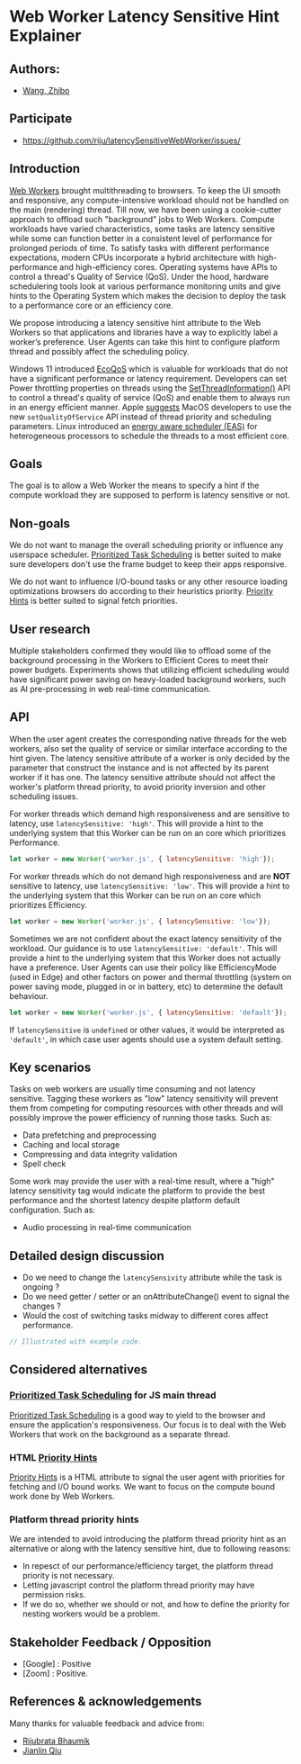 # Web Worker Latency Sensitive Hint Explainer

## Authors:
- [Wang, Zhibo](https://github.com/zhibo1-wang)


## Participate
- https://github.com/riju/latencySensitiveWebWorker/issues/


## Introduction
[Web Workers](https://html.spec.whatwg.org/multipage/workers.html#workers) brought multithreading to browsers. To keep the UI smooth and responsive, any compute-intensive workload should not be handled on the main (rendering) thread. Till now, we have been using a cookie-cutter approach to offload such "background" jobs to Web Workers. Compute workloads have varied characteristics, some tasks are latency sensitive while some can function better in a consistent level of performance for prolonged periods of time. To satisfy tasks with different performance expectations, modern CPUs incorporate a hybrid architecture with high-performance and high-efficiency cores. Operating systems have APIs to control a thread's Quality of Service (QoS). Under the hood, hardware schedulering tools look at various performance monitoring units and give hints to the Operating System which makes the decision to deploy the task to a performance core or an efficiency core.

We propose introducing a latency sensitive hint attribute to the Web Workers so that applications and libraries have a way to explicitly label a worker’s preference. User Agents can take this hint to configure platform thread and possibly affect the scheduling policy.

Windows 11 introduced [EcoQoS](https://devblogs.microsoft.com/performance-diagnostics/introducing-ecoqos/) which is valuable for workloads that do not have a significant performance or latency requirement. Developers can set Power throttling properties on threads using the [SetThreadInformation()](https://docs.microsoft.com/en-us/windows/win32/api/processthreadsapi/nf-processthreadsapi-setthreadinformation#remarks) API to control a thread's quality of service (QoS) and enable them to always run in an energy efficient manner. Apple [suggests](https://developer.apple.com/documentation/apple-silicon/tuning-your-code-s-performance-for-apple-silicon#Assign-Quality-of-Service-(QoS)-Classes-to-Work) MacOS developers to use the new `setQualityOfService` API instead of thread priority and scheduling parameters. Linux introduced an [energy aware scheduler (EAS)](https://github.com/torvalds/linux/blob/master/Documentation/scheduler/sched-energy.rst) for heterogeneous processors to schedule the threads to a most efficient core.

## Goals
The goal is to allow a Web Worker the means to specify a hint if the compute workload they are supposed to perform is latency sensitive or not.

## Non-goals
We do not want to manage the overall scheduling priority or influence any userspace scheduler. [Prioritized Task Scheduling](https://wicg.github.io/scheduling-apis/) is better suited to make sure developers don't use the frame budget to keep their apps responsive.

We do not want to influence I/O-bound tasks or any other resource loading optimizations browsers do according to their heuristics priority. [Priority Hints](https://wicg.github.io/priority-hints/) is better suited to signal fetch priorities.

## User research
Multiple stakeholders confirmed they would like to offload some of the background processing in the Workers to Efficient Cores to meet their power budgets. 
Experiments shows that utilizing efficient scheduling would have significant power saving on heavy-loaded background workers, such as AI pre-processing in web real-time communication.

## API
When the user agent creates the corresponding native threads for the web workers, also set the quality of service or similar interface according to the hint given.
The latency sensitive attribute of a worker is only decided by the parameter that construct the instance and is not affected by its parent worker if it has one.
The latency sensitive attribute should not affect the worker's platform thread priority, to avoid priority inversion and other scheduling issues.

For worker threads which demand high responsiveness and are sensitive to latency, use ```latencySensitive: 'high'```. This will provide a hint to the underlying system that this Worker can be run on an core which prioritizes Performance.

```js
let worker = new Worker('worker.js', { latencySensitive: 'high'});
```

For worker threads which do not demand high responsiveness and are **NOT** sensitive to latency, use ```latencySensitive: 'low'```. This will provide a hint to the underlying system that this Worker can be run on an core which prioritizes Efficiency.

```js
let worker = new Worker('worker.js', { latencySensitive: 'low'});
```
Sometimes we are not confident about the exact latency sensitivity of the workload. Our guidance is to use ```latencySensitive: 'default'```. This will provide a hint to the underlying system that this Worker does not actually have a preference. User Agents can use their policy like EfficiencyMode (used in Edge) and other factors on power and thermal throttling (system on power saving mode, plugged in or in battery, etc) to determine the default behaviour.


```js
let worker = new Worker('worker.js', { latencySensitive: 'default'});
```

If `latencySensitive` is `undefined` or other values, it would be interpreted as `'default'`, in which case user agents should use a system default setting.


## Key scenarios
Tasks on web workers are usually time consuming and not latency sensitive. Tagging these workers as "low" latency sensitivity will prevent them from competing for computing resources with other threads and will possibly improve the power efficiency of running those tasks. Such as:
- Data prefetching and preprocessing
- Caching and local storage
- Compressing and data integrity validation
- Spell check

Some work may provide the user with a real-time result, where a "high" latency sensitivity tag would indicate the platform to provide the best performance and the shortest latency despite platform default configuration. Such as:
- Audio processing in real-time communication



## Detailed design discussion
- Do we need to change the ```latencySensivity``` attribute while the task is ongoing ?
- Do we need getter / setter or an onAttributeChange() event to signal the changes ?
- Would the cost of switching tasks midway to different cores affect performance.

```js
// Illustrated with example code.
```


## Considered alternatives

### [Prioritized Task Scheduling](https://wicg.github.io/scheduling-apis/) for JS main thread
[Prioritized Task Scheduling](https://wicg.github.io/scheduling-apis/) is a good way to yield to the browser and ensure the application's responsiveness. Our focus is to deal with the Web Workers that work on the background as a separate thread.

### HTML [Priority Hints](https://wicg.github.io/priority-hints/)
[Priority Hints](https://wicg.github.io/priority-hints/) is a HTML attribute to signal the user agent with priorities for fetching and I/O bound works. We want to focus on the compute bound work done by Web Workers.

### Platform thread priority hints
We are intended to avoid introducing the platform thread priority hint as an alternative or along with the latency sensitive hint, due to following reasons:
- In repesct of our performance/efficiency target, the platform thread priority is not necessary.
- Letting javascript control the platform thread priority may have permission risks.
- If we do so, whether we should or not, and how to define the priority for nesting workers would be a problem.

## Stakeholder Feedback / Opposition
- [Google] : Positive
- [Zoom] : Positive.


## References & acknowledgements
Many thanks for valuable feedback and advice from:

- [Rijubrata Bhaumik](https://github.com/riju)
- [Jianlin Qiu](https://github.com/taste1981)
